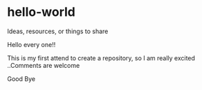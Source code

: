 # hello-world
Ideas, resources, or things to share

Hello every one!! 

This is my first attend to create a repository, so I am really excited ..Comments are welcome

Good Bye
